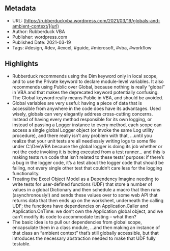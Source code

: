 ## Metadata
* URL: [https://rubberduckvba.wordpress.com/2021/03/19/globals-and-ambient-context/](url)
* Author: Rubberduck VBA
* Publisher: wordpress.com
* Published Date: 2021-03-19
* Tags: #design, #dev, #excel, #guide, #microsoft, #vba, #workflow

## Highlights
* Rubberduck recommends using the Dim keyword only in local scope, and to use the Private keyword to declare module-level variables. It also recommends using Public over Global, because nothing is really “global” in VBA and that makes the deprecated keyword potentially confusing. The Global keyword really means Public in VBA, and should be avoided.
* Global variables are very useful: having a piece of data that is accessible from anywhere in the code does have its advantages. Used wisely, globals can very elegantly address cross-cutting concerns. Instead of having every method responsible for its own logging, or instead of passing a Logger instance to every method, each scope can access a single global Logger object (or invoke the same Log utility procedure), and there really isn’t any problem with that, …until you realize that your unit tests are all needlessly writing logs to some file under C:\Dev\VBA because the global logger is doing its job whether or not the code invoking it is being executed from a test runner… and this is making tests run code that isn’t related to these tests’ purpose: if there’s a bug in the logger code, it’s a test about the logger code that should be failing, not every single other test that couldn’t care less for the logging functionality.
* Treating the Excel Object Model as a Dependency Imagine needing to write tests for user-defined functions (UDF) that store a number of values in a global Dictionary and then schedule a macro that then runs (asynchronously!) and sends these values over to some web API that returns data that then ends up on the worksheet, underneath the calling UDF; the functions have dependencies on Application.Caller and Application.OnTime: we don’t own the Application global object, and we can’t modify its code to accommodate testing – what then?
* The basic idea is to pull our dependencies from global scope, encapsulate them in a class module, …and then making an instance of that class an “ambient context” that’s still globally accessible, but that introduces the necessary abstraction needed to make that UDF fully testable.
